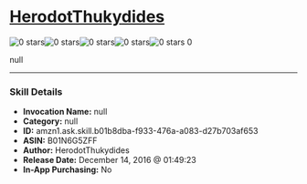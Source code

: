 # [HerodotThukydides](http://alexa.amazon.com/#skills/amzn1.ask.skill.b01b8dba-f933-476a-a083-d27b703af653)
![0 stars](../../images/ic_star_border_black_18dp_1x.png)![0 stars](../../images/ic_star_border_black_18dp_1x.png)![0 stars](../../images/ic_star_border_black_18dp_1x.png)![0 stars](../../images/ic_star_border_black_18dp_1x.png)![0 stars](../../images/ic_star_border_black_18dp_1x.png) 0

null

***

### Skill Details

* **Invocation Name:** null
* **Category:** null
* **ID:** amzn1.ask.skill.b01b8dba-f933-476a-a083-d27b703af653
* **ASIN:** B01N6G5ZFF
* **Author:** HerodotThukydides
* **Release Date:** December 14, 2016 @ 01:49:23
* **In-App Purchasing:** No
